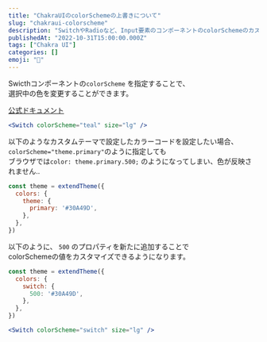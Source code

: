 ```yaml
---
title: "ChakraUIのcolorSchemeの上書きについて"
slug: "chakraui-colorscheme"
description: "SwitchやRadioなど、Input要素のコンポーネントのcolorSchemeのカスタマイズ方法についてご紹介しています。"
publishedAt: "2022-10-31T15:00:00.000Z"
tags: ["Chakra UI"]
categories: []
emoji: "🎨"
---
```


Swicthコンポーネントの`colorScheme` を指定することで、  
選択中の色を変更することができます。

[公式ドキュメント](https://chakra-ui.com/docs/components/switch/usage#switch-background-color)

```jsx
<Switch colorScheme="teal" size="lg" />
```

以下のようなカスタムテーマで設定したカラーコードを設定したい場合、  
`colorScheme="theme.primary"`のように指定しても  
ブラウザでは`color: theme.primary.500;` のようになってしまい、色が反映されません..

```jsx
const theme = extendTheme({
  colors: {
    theme: {
      primary: '#30A49D',
    },
  },
})
```

以下のように、 `500` のプロパティを新たに追加することで  
colorSchemeの値をカスタマイズできるようになります。

```jsx
const theme = extendTheme({
  colors: {
    switch: {
      500: '#30A49D',
    },
  },
})
```

```jsx
<Switch colorScheme="switch" size="lg" />
```